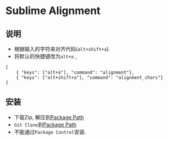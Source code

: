 # Sublime Alignment

## 说明
- 根据输入的字符来对齐代码(`alt+shift+a`).
- 将默认的快捷键改为`alt+a` ,

```
[
    { "keys": ["alt+a"], "command": "alignment"},
    { "keys": ["alt+shift+a"], "command": "alignment_chars"}
]
```

## 安装
- 下载Zip, 解压到[Package Path](https://github.com/Sublime-Chinese/sublime-zh/blob/master/lesson/packages_path.md)
- `Git Clone`到[Package Path](https://github.com/Sublime-Chinese/sublime-zh/blob/master/lesson/packages_path.md)
- 不能通过`Package Control`安装.